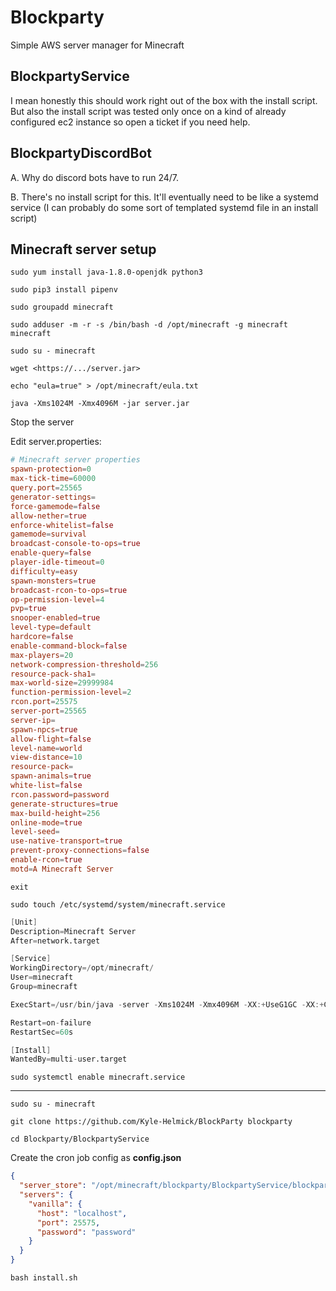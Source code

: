 # Blockparty

Simple AWS server manager for Minecraft

## BlockpartyService

I mean honestly this should work right out of the box with the install script. But also the install script was tested only once on a kind of already configured ec2 instance so open a ticket if you need help.

## BlockpartyDiscordBot

A. Why do discord bots have to run 24/7.

B. There's no install script for this. It'll eventually need to be like a systemd service (I can probably do some sort of templated systemd file in an install script)

## Minecraft server setup

`sudo yum install java-1.8.0-openjdk python3`

`sudo pip3 install pipenv`

`sudo groupadd minecraft`

`sudo adduser -m -r -s /bin/bash -d /opt/minecraft -g minecraft minecraft`

`sudo su - minecraft`

`wget <https://.../server.jar>`

`echo "eula=true" > /opt/minecraft/eula.txt`

`java -Xms1024M -Xmx4096M -jar server.jar`

Stop the server

Edit server.properties:

```conf
# Minecraft server properties
spawn-protection=0
max-tick-time=60000
query.port=25565
generator-settings=
force-gamemode=false
allow-nether=true
enforce-whitelist=false
gamemode=survival
broadcast-console-to-ops=true
enable-query=false
player-idle-timeout=0
difficulty=easy
spawn-monsters=true
broadcast-rcon-to-ops=true
op-permission-level=4
pvp=true
snooper-enabled=true
level-type=default
hardcore=false
enable-command-block=false
max-players=20
network-compression-threshold=256
resource-pack-sha1=
max-world-size=29999984
function-permission-level=2
rcon.port=25575
server-port=25565
server-ip=
spawn-npcs=true
allow-flight=false
level-name=world
view-distance=10
resource-pack=
spawn-animals=true
white-list=false
rcon.password=password
generate-structures=true
max-build-height=256
online-mode=true
level-seed=
use-native-transport=true
prevent-proxy-connections=false
enable-rcon=true
motd=A Minecraft Server
```

`exit`

`sudo touch /etc/systemd/system/minecraft.service`

```system.d
[Unit]
Description=Minecraft Server
After=network.target

[Service]
WorkingDirectory=/opt/minecraft/
User=minecraft
Group=minecraft

ExecStart=/usr/bin/java -server -Xms1024M -Xmx4096M -XX:+UseG1GC -XX:+CMSIncrementalPacing -XX:+CMSClassUnloadingEnabled -XX:ParallelGCThreads=2 -XX:MinHeapFreeRatio=5 -XX:MaxHeapFreeRatio=10 -jar server.jar

Restart=on-failure
RestartSec=60s

[Install]
WantedBy=multi-user.target
```

`sudo systemctl enable minecraft.service`

---

`sudo su - minecraft`

`git clone https://github.com/Kyle-Helmick/BlockParty blockparty`

`cd Blockparty/BlockpartyService`

Create the cron job config as **config.json**

```json
{
  "server_store": "/opt/minecraft/blockparty/BlockpartyService/blockparty_store.json",
  "servers": {
    "vanilla": {
      "host": "localhost",
      "port": 25575,
      "password": "password"
    }
  }
}
```

`bash install.sh`
